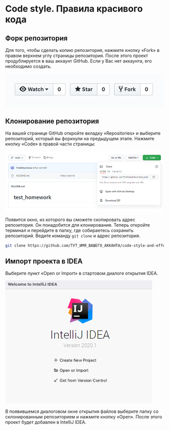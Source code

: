# Code style. Правила красивого кода

## Форк репозитория

Для того, чтобы сделать копию репозитория, нажмите кнопку «Fork» в правом верхнем углу страницы репозитория. После этого проект продублируется в ваш аккаунт GitHub. Если у Вас нет аккаунта, его необходимо создать.

![fork button](https://raw.githubusercontent.com/PraktikumJava/public-resources/master/fork.png)

## Клонирование репозитория

На вашей странице GitHub откройте вкладку «Repositories» и выберите репозиторий, который вы форкнули на предыдущем этапе. Нажмите кнопку «Code» в правой части страницы:

![fork button](https://raw.githubusercontent.com/PraktikumJava/public-resources/master/clone.png)


Появится окно, из которого вы сможете скопировать адрес репозитория. Он понадобится для клонирования. Теперь откройте терминал и перейдите в папку, где собираетесь сохранить репозиторий. Ведите команду `git clone` и адрес репозитория.

```bash
git clone https://github.com/ТУТ_ИМЯ_ВАШЕГО_АККАНТА/code-style-and-effective-work-in-ide-code-style.git
```

## Импорт проекта в IDEA

Выберите пункт «Open or Import» в стартовом диалоге открытия IDEA. 

![fork button](https://raw.githubusercontent.com/PraktikumJava/public-resources/master/import.png)


В появившемся диалоговом окне открытия файлов выберите папку со склонированным репозиторием и нажмите кнопку «Open». После этого проект будет добавлен в IntelliJ IDEA.
